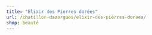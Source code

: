 ```yaml
---
title: "Elixir des Pierres dorées"
url: /chatillon-dazergues/elixir-des-pierres-dorees/
shop: beauté
---
```

